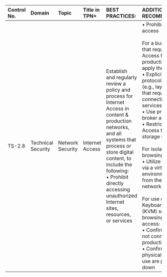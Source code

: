 | Control No. | Domain | Topic | Title in TPN+ | BEST PRACTICES: | ADDITIONAL RECOMMENDATIONS: |
| :--- | :--- | :--- | :--- | :--- | :--- |
| TS-2.8 | Technical Security | Network Security | Internet Access | Establish and regularly review a policy and process for Internet Access in content & production networks, and all systems that process or store digital content, to include the following:<br>• Prohibit directly accessing unauthorized Internet sites, resources, or services<br> | • Prohibit direct email access<br><br>For a business case that requires Internet Access from the production network, apply the following: <br>• Explicitly allow protocols and ports (e.g., layer 2/3 ACLs) that require connections to services<br>• Use proxy servers to broker access<br>• Restrict Internet Access to shared storage solutions<br><br>For isolated web browsing/email access: <br>• Utilize isolation tools via a virtual environment separate from the production network<br><br>For use of Keyboard/Video/Mouse (KVM) solution for web browsing and/or email access:<br>• Confirm machine is not connected to the production network<br>• Confirm that any physical ports not in use are properly locked down |
